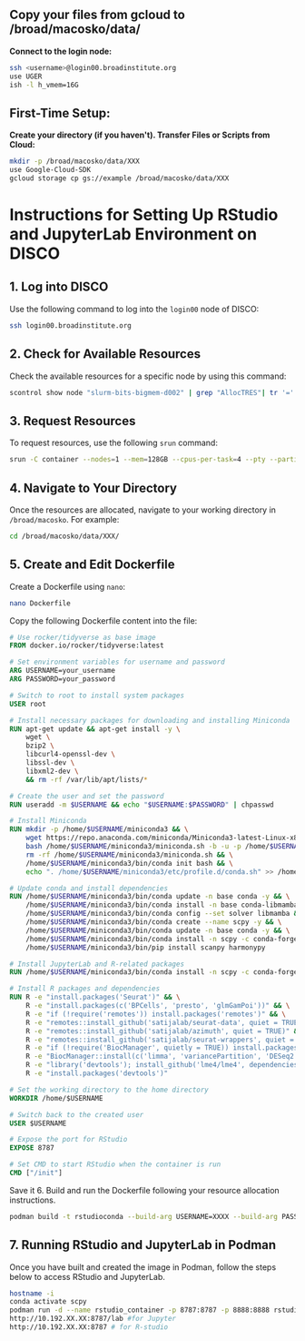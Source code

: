 ## Copy your files from gcloud to /broad/macosko/data/


**Connect to the login node:**
```bash
ssh <username>@login00.broadinstitute.org
use UGER
ish -l h_vmem=16G
```

## First-Time Setup:

 **Create your directory (if you haven't). Transfer Files or Scripts from Cloud:**

   ```bash
mkdir -p /broad/macosko/data/XXX
use Google-Cloud-SDK
gcloud storage cp gs://example /broad/macosko/data/XXX
   ```



# Instructions for Setting Up RStudio and JupyterLab Environment on DISCO

## 1. Log into DISCO

Use the following command to log into the `login00` node of DISCO:

```bash
ssh login00.broadinstitute.org
```

## 2. Check for Available Resources

Check the available resources for a specific node by using this command:

```bash
scontrol show node "slurm-bits-bigmem-d002" | grep "AllocTRES"| tr '=' '	'|tr ',' '	'| awk  '{cores=64-$3; mem=(3584-$5)/1024; print "Remaining cores: " cores "\nRemaining memory (TB):: " mem}'
```

## 3. Request Resources

To request resources, use the following `srun` command:

```bash
srun -C container --nodes=1 --mem=128GB --cpus-per-task=4 --pty --partition=hpcx_macosko --time=02:00:00 /bin/bash
```

## 4. Navigate to Your Directory

Once the resources are allocated, navigate to your working directory in `/broad/macosko`. For example:

```bash
cd /broad/macosko/data/XXX/
```

## 5. Create and Edit Dockerfile

Create a Dockerfile using `nano`:

```bash
nano Dockerfile
```

Copy the following Dockerfile content into the file:

```dockerfile
# Use rocker/tidyverse as base image
FROM docker.io/rocker/tidyverse:latest

# Set environment variables for username and password
ARG USERNAME=your_username
ARG PASSWORD=your_password

# Switch to root to install system packages
USER root

# Install necessary packages for downloading and installing Miniconda
RUN apt-get update && apt-get install -y \
    wget \
    bzip2 \
    libcurl4-openssl-dev \
    libssl-dev \
    libxml2-dev \
    && rm -rf /var/lib/apt/lists/*

# Create the user and set the password
RUN useradd -m $USERNAME && echo "$USERNAME:$PASSWORD" | chpasswd

# Install Miniconda
RUN mkdir -p /home/$USERNAME/miniconda3 && \
    wget https://repo.anaconda.com/miniconda/Miniconda3-latest-Linux-x86_64.sh -O /home/$USERNAME/miniconda3/miniconda.sh && \
    bash /home/$USERNAME/miniconda3/miniconda.sh -b -u -p /home/$USERNAME/miniconda3 && \
    rm -rf /home/$USERNAME/miniconda3/miniconda.sh && \
    /home/$USERNAME/miniconda3/bin/conda init bash && \
    echo ". /home/$USERNAME/miniconda3/etc/profile.d/conda.sh" >> /home/$USERNAME/.bashrc

# Update conda and install dependencies
RUN /home/$USERNAME/miniconda3/bin/conda update -n base conda -y && \
    /home/$USERNAME/miniconda3/bin/conda install -n base conda-libmamba-solver -y && \
    /home/$USERNAME/miniconda3/bin/conda config --set solver libmamba && \
    /home/$USERNAME/miniconda3/bin/conda create --name scpy -y && \
    /home/$USERNAME/miniconda3/bin/conda update -n base conda -y && \
    /home/$USERNAME/miniconda3/bin/conda install -n scpy -c conda-forge scanpy python-igraph leidenalg -y && \
    /home/$USERNAME/miniconda3/bin/pip install scanpy harmonypy

# Install JupyterLab and R-related packages
RUN /home/$USERNAME/miniconda3/bin/conda install -n scpy -c conda-forge jupyterlab

# Install R packages and dependencies
RUN R -e "install.packages('Seurat')" && \
    R -e "install.packages(c('BPCells', 'presto', 'glmGamPoi'))" && \
    R -e "if (!require('remotes')) install.packages('remotes')" && \
    R -e "remotes::install_github('satijalab/seurat-data', quiet = TRUE)" && \
    R -e "remotes::install_github('satijalab/azimuth', quiet = TRUE)" && \
    R -e "remotes::install_github('satijalab/seurat-wrappers', quiet = TRUE)" && \
    R -e "if (!require('BiocManager', quietly = TRUE)) install.packages('BiocManager')" && \
    R -e "BiocManager::install(c('limma', 'variancePartition', 'DESeq2', 'Nebulosa', 'MAST'))" && \
    R -e "library('devtools'); install_github('lme4/lme4', dependencies = TRUE)" && \
    R -e "install.packages('devtools')"

# Set the working directory to the home directory
WORKDIR /home/$USERNAME

# Switch back to the created user
USER $USERNAME

# Expose the port for RStudio
EXPOSE 8787

# Set CMD to start RStudio when the container is run
CMD ["/init"]

```
Save it 
6. Build and run the Dockerfile following your resource allocation instructions.

```bash
podman build -t rstudioconda --build-arg USERNAME=XXXX --build-arg PASSWORD=XXXX -f Dockerfile .
```



## 7. Running RStudio and JupyterLab in Podman

Once you have built and created the image in Podman, follow the steps below to access RStudio and JupyterLab.



```bash
hostname -i
conda activate scpy
podman run -d --name rstudio_container -p 8787:8787 -p 8888:8888 rstudioconda
http://10.192.XX.XX:8787/lab #for Jupyter
http://10.192.XX.XX:8787 # for R-studio

   ```


